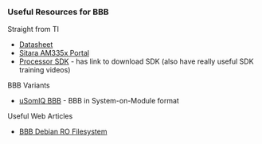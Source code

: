 ### Useful Resources for BBB

Straight from TI

* [Datasheet](http://www.ti.com/lit/ds/symlink/am3358.pdf)
* [Sitara AM335x Portal](http://processors.wiki.ti.com/index.php/Sitara_AM335x_Portal)
* [Processor SDK](http://www.ti.com/tool/processor-sdk-am335x) - has link to download SDK (also have really useful SDK training videos)

BBB Variants

* [uSomIQ BBB](http://www.mentorel.com/product/usomiq-bbb/) - BBB in System-on-Module format

Useful Web Articles

* [BBB Debian RO Filesystem](http://armsdr.blogspot.com/2014/11/beaglebone-debian-read-only-filesystem.html)

